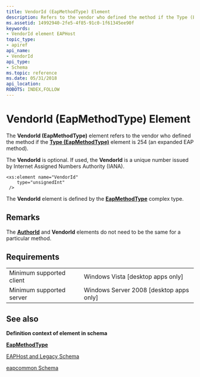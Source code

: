 ```yaml
---
title: VendorId (EapMethodType) Element
description: Refers to the vendor who defined the method if the Type (EapMethodType) element is 254 (an expanded EAP method).
ms.assetid: 14992940-2fe5-4f85-91c0-1f61345ee90f
keywords:
- VendorId element EAPHost
topic_type:
- apiref
api_name:
- VendorId
api_type:
- Schema
ms.topic: reference
ms.date: 05/31/2018
api_location: 
ROBOTS: INDEX,FOLLOW
---
```


# VendorId (EapMethodType) Element

The **VendorId (EapMethodType)** element refers to the vendor who defined the method if the [**Type (EapMethodType)**](eapcommonschema-type-eapmethodtype-element.md) element is 254 (an expanded EAP method).

The **VendorId** is optional. If used, the **VendorId** is a unique number issued by Internet Assigned Numbers Authority (IANA).

``` syntax
<xs:element name="VendorId"
    type="unsignedInt"
 />
```

The **VendorId** element is defined by the [**EapMethodType**](eapcommonschema-eapmethodtype-complextype.md) complex type.

## Remarks

The [**AuthorId**](eapcommonschema-authorid-eapmethodtype-element.md) and **VendorId** elements do not need to be the same for a particular method.

## Requirements



|                                     |                                                      |
|-------------------------------------|------------------------------------------------------|
| Minimum supported client<br/> | Windows Vista \[desktop apps only\]<br/>       |
| Minimum supported server<br/> | Windows Server 2008 \[desktop apps only\]<br/> |



## See also

<dl> <dt>

**Definition context of element in schema**
</dt> <dt>

[**EapMethodType**](eapcommonschema-eapmethodtype-complextype.md)
</dt> <dt>

[EAPHost and Legacy Schema](eaphost-schemas.md)
</dt> <dt>

[eapcommon Schema](eapcommonschema-schema.md)
</dt> </dl>

 

 





